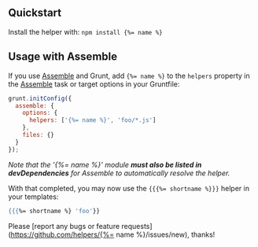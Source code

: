 ## Quickstart
Install the helper with: `npm install {%= name %}`

## Usage with Assemble
If you use [Assemble](http://assemble.io) and Grunt, add `{%= name %}` to the `helpers` property in the [Assemble](http://assemble.io) task or target options in your Gruntfile:

```javascript
grunt.initConfig({
  assemble: {
    options: {
      helpers: ['{%= name %}', 'foo/*.js']
    },
    files: {}
  }
});
```
_Note that the '{%= name %}' module **must also be listed in devDependencies** for Assemble to automatically resolve the helper._

With that completed, you may now use the `{{{%= shortname %}}}` helper in your templates:

```handlebars
{{{%= shortname %} 'foo'}}
```

Please [report any bugs or feature requests](https://github.com/helpers/{%= name %}/issues/new), thanks!
